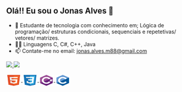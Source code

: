 ## Olá!! Eu sou o Jonas Alves 👋


- 🌱 Estudante de tecnologia com conhecimento em; Lógica de programação/ estruturas condicionais, sequenciais e repetetivas/ vetores/ matrizes.
- 👨‍💻 Linguagens C, C#, C++, Java
- 📫 Contate-me no email: jonas.alves.m88@gmail.com

<div align="rigth">
  <a href="https://github.com/jonasalves88">
  <img height="180em" src="https://github-readme-stats.vercel.app/api?username=jonasalves88&show_icons=true&theme=dracula&include_all_commits=true&count_private=true"/>
  <img height="180em" src="https://github-readme-stats.vercel.app/api/top-langs/?username=jonasalves88&layout=compact&langs_count=7&theme=dracula"/>
</div>

<div style="display: inline_block"><br>
<img align="center" alt="Jonas-HTML" height="30" width="40" src="https://raw.githubusercontent.com/devicons/devicon/master/icons/html5/html5-original.svg">
<img align="center" alt="Jonas-CSS" height="30" width="40" src="https://raw.githubusercontent.com/devicons/devicon/master/icons/css3/css3-original.svg">
<img align="center" alt="Jonas-Csharp" height="30" width="40" src="https://raw.githubusercontent.com/devicons/devicon/master/icons/csharp/csharp-original.svg">
<img align="center" alt="Jonas-C" height="30" width="40" src="https://raw.githubusercontent.com/devicons/devicon/master/icons/c/c-original.svg">
 
 
  </div>

##
